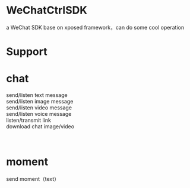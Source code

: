 # WeChatCtrlSDK
a WeChat SDK base on xposed framework，can do some cool operation 

# Support
 # chat
  send/listen text message<br/>
  send/listen image message<br>
  send/listen video message<br/>
  send/listen voice message<br/>
  listen/transmit link<br/>
download chat image/video<br/>

  
 # moment
  send moment（text）

